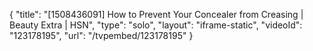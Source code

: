 {
    "title": "[1508436091] How to Prevent Your Concealer from Creasing | Beauty Extra | HSN",
    "type": "solo",
    "layout": "iframe-static",
    "videoId": "123178195",
    "url": "\/tvpembed\/123178195"
}